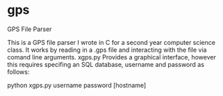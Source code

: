 gps
===

GPS File Parser

This is a GPS file parser I wrote in C for a second year computer science class. It works by reading in a .gps file and interacting with the file via comand line arguments. xgps.py Provides a graphical interface, however this requires specifing an SQL database, username and password as follows:

python xgps.py username password [hostname]
